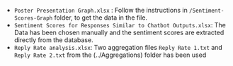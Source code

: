 - `Poster Presentation Graph.xlsx` : Follow the instructions in `/Sentiment-Scores-Graph` folder, to get the data in the file.
- `Sentiment Scores for Responses Similar to Chatbot Outputs.xlsx`: The Data has been chosen manually and the sentiment scores are extracted directly from the database.
- `Reply Rate analysis.xlsx`: Two aggregation files `Reply Rate 1.txt` and `Reply Rate 2.txt` from the (../Aggregations) folder has been used
